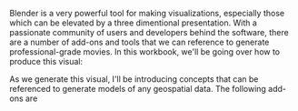 Blender is a very powerful tool for making visualizations, especially those which can be elevated by a three dimentional presentation. 
With a passionate community of users and developers behind the software, there are a number of add-ons and tools that we can reference to generate professional-grade movies.
In this workbook, we'll be going over how to produce this visual:

As we generate this visual, I'll be introducing concepts that can be referenced to generate models of any geospatial data.
The following add-ons are

